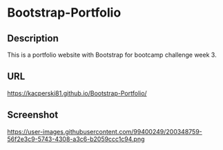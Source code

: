 # Bootstrap-Portfolio
## Description
This is a portfolio website with Bootstrap for bootcamp challenge week 3.
## URL
https://kacperski81.github.io/Bootstrap-Portfolio/
## Screenshot
https://user-images.githubusercontent.com/99400249/200348759-56f2e3c9-5743-4308-a3c6-b2059ccc1c94.png
